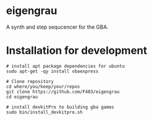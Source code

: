# eigengrau

A synth and step sequcencer for the GBA.

# Installation for development

    # install apt package dependencies for ubuntu
    sudo apt-get -qy install vbaexpress

    # Clone repository
    cd where/you/keep/your/repos
    git clone https://github.com/F483/eigengrau
    cd eigengrau

    # install devkitPro to building gba games
    sudo bin/install_devkitpro.sh

